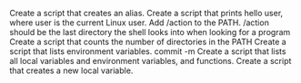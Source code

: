 Create a script that creates an alias.
Create a script that prints hello user, where user is the current Linux user.
Add /action to the PATH. /action should be the last directory the shell looks into when looking for a program
Create a script that counts the number of directories in the PATH
Create a script that lists environment variables.
commit -m Create a script that lists all local variables and environment variables, and functions.
Create a script that creates a new local variable.
